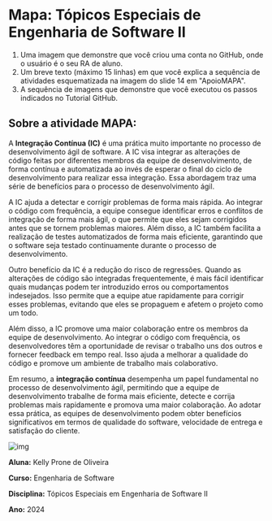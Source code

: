 # Mapa: Tópicos Especiais de Engenharia de Software II
1. Uma imagem que demonstre que você criou uma conta no GitHub, onde o usuário é o seu RA de aluno.
2. Um breve texto (máximo 15 linhas) em que você explica a sequência de atividades esquematizada na imagem do slide 14 em "ApoioMAPA".
3. A sequência de imagens que demonstre que você executou os passos indicados no Tutorial GitHub.

## Sobre a atividade MAPA:
A **Integração Contínua (IC)** é uma prática muito importante no processo de desenvolvimento ágil de software. A IC visa integrar as alterações de código feitas por diferentes membros da equipe de desenvolvimento, de forma contínua e automatizada ao invés de esperar o final do ciclo de desenvolvimento para realizar essa integração. Essa abordagem traz uma série de benefícios para o processo de desenvolvimento ágil.

A IC ajuda a detectar e corrigir problemas de forma mais rápida. Ao integrar o código com frequência, a equipe consegue identificar erros e conflitos de integração de forma mais ágil, o que permite que eles sejam corrigidos antes que se tornem problemas maiores. Além disso, a IC também facilita a realização de testes automatizados de forma mais eficiente, garantindo que o software seja testado continuamente durante o processo de desenvolvimento.

Outro benefício da IC é a redução do risco de regressões. Quando as alterações de código são integradas frequentemente, é mais fácil identificar quais mudanças podem ter introduzido erros ou comportamentos indesejados. Isso permite que a equipe atue rapidamente para corrigir esses problemas, evitando que eles se propaguem e afetem o projeto como um todo.

Além disso, a IC promove uma maior colaboração entre os membros da equipe de desenvolvimento. Ao integrar o código com frequência, os desenvolvedores têm a oportunidade de revisar o trabalho uns dos outros e fornecer feedback em tempo real. Isso ajuda a melhorar a qualidade do código e promove um ambiente de trabalho mais colaborativo.

Em resumo, a **integração contínua** desempenha um papel fundamental no processo de desenvolvimento ágil, permitindo que a equipe de desenvolvimento trabalhe de forma mais eficiente, detecte e corrija problemas mais rapidamente e promova uma maior colaboração. Ao adotar essa prática, as equipes de desenvolvimento podem obter benefícios significativos em termos de qualidade do software, velocidade de entrega e satisfação do cliente.


![img](https://github.com/user-attachments/assets/d80e4d44-d2c8-42ba-a5b4-7effe24ae46a)


**Aluna:** Kelly Prone de Oliveira 

**Curso:** Engenharia de Software

**Disciplina:** Tópicos Especiais em Engenharia de Software II

**Ano:** 2024
